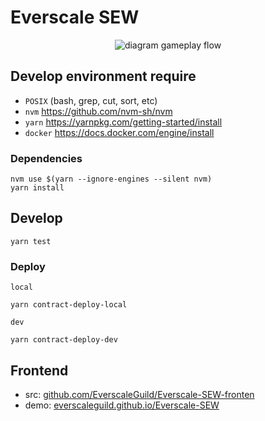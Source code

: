 # Everscale SEW

<p align="center">
    <img alt="diagram gameplay flow" src="https://www.plantuml.com/plantuml/png/bL9DRzGm4BtxLrZbqbrK8LM20ofLMoYzK2v5S9x4asoqpdWPEmsL-kEPE4xbO5LeBxlQsVVnveslV00EGs-LttTq08PU-nqODtRKwWQin-oV2kfzosuWyzbPn_hDjwxTXJl6fmoq0p8ZTo4W5G8UVmz8DTwZzz3YjUrQqZLIGCvGZFxWo2-e6xHkl6Psemuye88XE1hwIZXA2A6hkmDGqA9MerAL-wDFRX-HVGqMJrB86plW2lqJ1XjMaplerv3lNtye9AD5SUrquogbefq-kvnzF-gB5WaP0bxgxPQSW76xLL27xb66CweazR2FX7hdFEhJX-VRvryRuIt0c4fm5OO99hSvV_zXkzMkMKXl5ozzsdTpwisBRQId2Xx0zewKJAAmu2P_eKH_He5Fmpoq_5oJPV0QrqHqupXwYah2fWLyW33uIsKmLoyBGQhvwH3o4XFeGb3nQfCQafaW2ItcPUCHkuulXnEP9R_jVFIPll_TN909dPq0mkkdoe1jkbNSMBTp6-KI2wxSeMp5e3oz7N9PIrvnBALy5ZAEAJPb1X6s6F2L60RNPIgmGJy48EEQHjVWKMcjetqUDZ2GR-QmZ2Em-NHQ0UtF6FQuUNSkoZbDQZwQb2vO3KmJuKlS8jqGhSSvYnuxEYhcYs5oomg8h3B2IkLUcCdPZOIiNPDdaaNBHAc1e_C8v_zf8coLfH2A0Wh9g2lv67hx5m00"/>
</p>

## Develop environment require

- `POSIX` (bash, grep, cut, sort, etc)
- `nvm` https://github.com/nvm-sh/nvm
- `yarn` https://yarnpkg.com/getting-started/install
- `docker` https://docs.docker.com/engine/install

### Dependencies

```shell
nvm use $(yarn --ignore-engines --silent nvm)
yarn install
```

## Develop

```shell
yarn test
```

### Deploy

`local`
```shell
yarn contract-deploy-local
```

`dev`
```shell
yarn contract-deploy-dev
```

## Frontend

- src: [github.com/EverscaleGuild/Everscale-SEW-fronten](https://github.com/EverscaleGuild/Everscale-SEW-frontend)
- demo: [everscaleguild.github.io/Everscale-SEW](https://everscaleguild.github.io/Everscale-SEW/)
